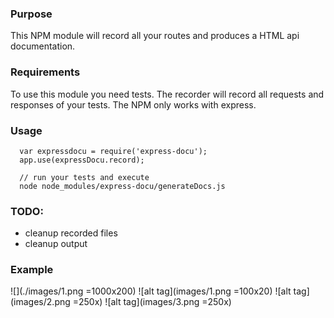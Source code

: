 ### Purpose

This NPM module will record all your routes and produces a HTML api documentation.


### Requirements

To use this module you need tests. The recorder will record all requests and responses of your tests.
The NPM only works with express.


### Usage

```
  var expressdocu = require('express-docu');
  app.use(expressDocu.record);
  
  // run your tests and execute
  node node_modules/express-docu/generateDocs.js
```

### TODO:
- cleanup recorded files
- cleanup output


### Example
![](./images/1.png =1000x200)
![alt tag](images/1.png =100x20)
![alt tag](images/2.png =250x)
![alt tag](images/3.png =250x)
